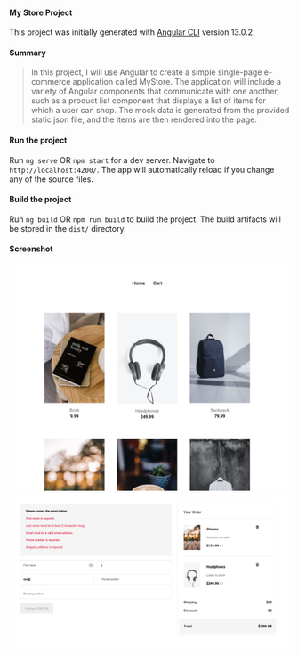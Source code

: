 #### My Store Project

This project was initially generated with [Angular CLI](https://github.com/angular/angular-cli) version 13.0.2.

#### Summary
> In this project, I will use Angular to create a simple single-page e-commerce application called MyStore.
> The application will include a variety of Angular components that communicate with one another, such as a product list component that displays a list of items for which a user can shop.
> The mock data is generated from the provided static json file, and the items are then rendered into the page.

#### Run the project

Run `ng serve` OR `npm start` for a dev server. Navigate to `http://localhost:4200/`. The app will automatically reload if you change any of the source files.

#### Build the project

Run `ng build` OR `npm run build` to build the project. The build artifacts will be stored in the `dist/` directory.

#### Screenshot
![screenshot for product cart](src/assets/homepage-screenshot.png)
![screenshot for product list in homepage](src/assets/checkout-form-screenshot.png)
